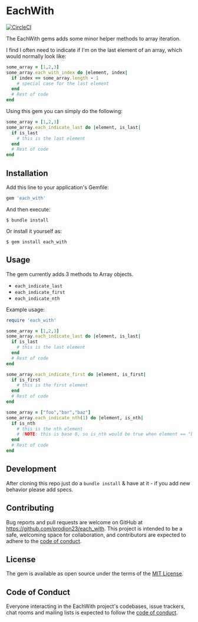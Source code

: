 # EachWith
[![CircleCI](https://circleci.com/gh/prodion23/each_with.svg?style=svg)](https://circleci.com/gh/prodion23/each_with)

The EachWith gems adds some minor helper methods to array iteration.  

I find I often need to indicate if I'm on the last element of an array, which would normally look like: 

```ruby
some_array = [1,2,3]
some_array.each_with_index do |element, index|
  if index == some_array.length - 1
    # special case for the last element
  end
  # Rest of code
end
```

Using this gem you can simply do the following: 
```ruby
some_array = [1,2,3]
some_array.each_indicate_last do |element, is_last|
  if is_last
    # this is the last element
  end
  # Rest of code
end

```

## Installation

Add this line to your application's Gemfile:

```ruby
gem 'each_with'
```

And then execute:

    $ bundle install

Or install it yourself as:

    $ gem install each_with

## Usage

The gem currently adds 3 methods to Array objects.

* `each_indicate_last`
* `each_indicate_first`
* `each_indicate_nth`

Example usage: 
```ruby
require 'each_with'

some_array = [1,2,3]
some_array.each_indicate_last do |element, is_last|
  if is_last
    # this is the last element
  end
  # Rest of code
end

some_array.each_indicate_first do |element, is_first|
  if is_first
    # this is the first element
  end
  # Rest of code
end

some_array = ["foo","bar","baz"]
some_array.each_indicate_nth(1) do |element, is_nth|
  if is_nth
    # this is the nth element
    # (NOTE: this is base 0, so is_nth would be true when element == "bar")
  end
  # Rest of code
end

```

## Development

After cloning this repo just do a `bundle install` & have at it - if you add new behavior please add specs.


## Contributing

Bug reports and pull requests are welcome on GitHub at https://github.com/prodion23/each_with. This project is intended to be a safe, welcoming space for collaboration, and contributors are expected to adhere to the [code of conduct](https://github.com/prodion23/each_with/blob/master/CODE_OF_CONDUCT.md).


## License

The gem is available as open source under the terms of the [MIT License](https://opensource.org/licenses/MIT).

## Code of Conduct

Everyone interacting in the EachWith project's codebases, issue trackers, chat rooms and mailing lists is expected to follow the [code of conduct](https://github.com/prodion23/each_with/blob/master/CODE_OF_CONDUCT.md).
